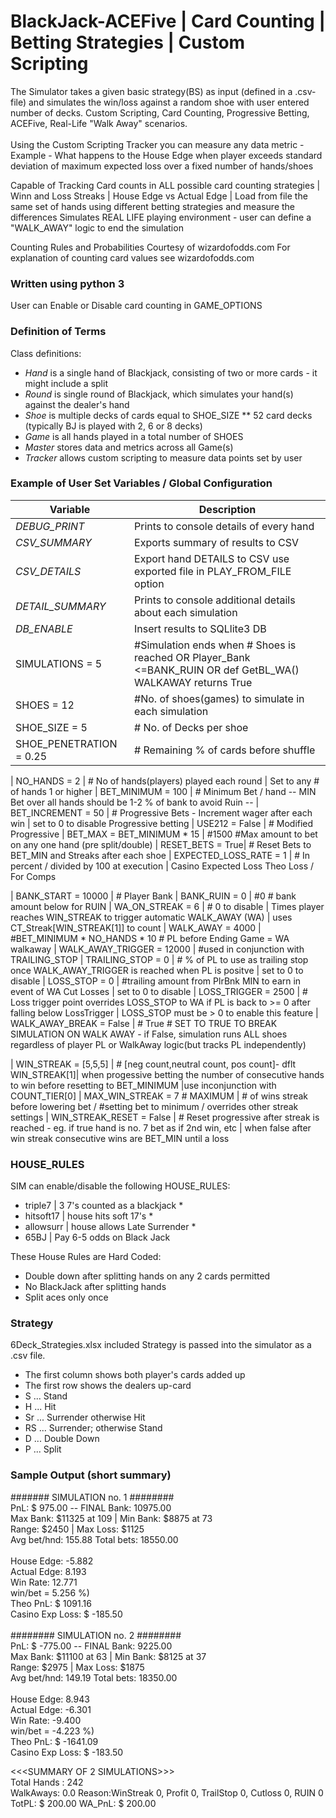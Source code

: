 BlackJack-ACEFive | Card Counting | Betting Strategies | Custom Scripting
==============================================
The Simulator takes a given basic strategy(BS) as input (defined in a .csv-file) and simulates the win/loss against a random shoe with user entered number of decks.   Custom Scripting, Card Counting, Progressive Betting, ACEFive, Real-Life "Walk Away" scenarios.
<br><br>Using the Custom Scripting Tracker you can measure any data metric - Example - What happens to the House Edge when player exceeds standard deviation of maximum expected loss over a fixed number of hands/shoes

Capable of Tracking Card counts in ALL possible card counting strategies | Winn and Loss Streaks | House Edge vs Actual Edge | Load from file the same set of hands using different betting strategies and measure the differences
Simulates REAL LIFE playing environment - user can define a "WALK_AWAY" logic to end the simulation


Counting Rules and Probabilities Courtesy of wizardofodds.com
For explanation of counting card values see wizardofodds.com

### Written using python 3
User can Enable or Disable card counting in GAME_OPTIONS 

### Definition of Terms

Class definitions:
* *Hand* is a single hand of Blackjack, consisting of two or more cards - it might include a split
* *Round* is single round of Blackjack, which simulates your hand(s) against the dealer's hand
* *Shoe* is multiple decks of cards equal to SHOE_SIZE ** 52 card decks (typically BJ is played with 2, 6 or 8 decks)
* *Game* is all hands played in a total number of SHOES
* *Master* stores data and metrics across all Game(s)
* *Tracker* allows custom scripting to measure data points set by user

### Example of User Set Variables / Global Configuration
| Variable        | Description         |
| ------------- |-------------|
| *DEBUG_PRINT* | Prints to console details of every hand
| *CSV_SUMMARY* | Exports summary of results to CSV 
| *CSV_DETAILS* | Export hand DETAILS to CSV  use exported file in PLAY_FROM_FILE option 
| *DETAIL_SUMMARY* | Prints to console additional details about each simulation 
| *DB_ENABLE* | Insert results to SQLlite3 DB
| SIMULATIONS = 5 | #Simulation ends when # Shoes is reached OR Player_Bank <=BANK_RUIN OR def GetBL_WA() WALKAWAY returns True
| SHOES = 12 | #No. of shoes(games) to simulate in each simulation
| SHOE_SIZE = 5 | # No. of Decks per shoe
| SHOE_PENETRATION = 0.25 | # Remaining % of cards before shuffle 

| NO_HANDS = 2 | # No of hands(players) played each round | Set to any # of hands 1 or higher
| BET_MINIMUM = 100  | # Minimum Bet / hand -- MIN Bet over all hands should be 1-2 % of bank to avoid Ruin --
| BET_INCREMENT = 50 | # Progressive Bets - Increment wager after each win | set to 0 to disable Progressive betting
| USE212 = False | # Modified Progressive 
| BET_MAX =  BET_MINIMUM * 15 | #1500 #Max amount to bet on any one hand (pre split/double)
| RESET_BETS = True|  # Reset Bets to BET_MIN and Streaks after each shoe
| EXPECTED_LOSS_RATE = 1 | # In percent / divided by 100 at execution | Casino Expected Loss  Theo Loss / For Comps

| BANK_START = 10000 | # Player Bank
| BANK_RUIN =  0 | #0 # bank amount below for RUIN
| WA_ON_STREAK = 6 | # 0 to disable | Times player reaches WIN_STREAK to trigger automatic WALK_AWAY (WA) | uses CT_Streak[WIN_STREAK[1]] to count
| WALK_AWAY =  4000 | #BET_MINIMUM * NO_HANDS * 10 # PL before Ending Game = WA walkaway
| WALK_AWAY_TRIGGER =  12000 | #used in conjunction with TRAILING_STOP
| TRAILING_STOP = 0 | # % of PL to use as trailing stop once WALK_AWAY_TRIGGER is reached when PL is positve | set to 0 to disable
| LOSS_STOP = 0 | #trailing amount from PlrBnk MIN to earn in event of WA Cut Losses | set to 0 to disable
| LOSS_TRIGGER = 2500 | # Loss trigger point overrides LOSS_STOP to WA if PL is back to >= 0 after falling below LossTrigger | LOSS_STOP must be > 0 to enable this feature
| WALK_AWAY_BREAK = False | # True # SET TO TRUE TO BREAK SIMULATION ON WALK AWAY - if False, simulation runs ALL shoes regardless of player PL or WalkAway logic(but tracks PL independently)

| WIN_STREAK = [5,5,5]  | # [neg count,neutral count, pos count]- dflt WIN_STREAK[1]| when progessive betting the number of consecutive hands to win before resetting to BET_MINIMUM |use inconjunction with COUNT_TIER[0] 
| MAX_WIN_STREAK = 7 # MAXIMUM | # of wins streak before lowering bet / #setting bet to minimum / overrides other streak settings
| WIN_STREAK_RESET = False | # Reset progressive after streak is reached - eg. if true hand is no. 7 bet as if 2nd win, etc | when false after win streak consecutive wins are BET_MIN until a loss


### HOUSE_RULES

SIM can enable/disable the following HOUSE_RULES:

* triple7 | 3 7's counted as a blackjack *
* hitsoft17 | house hits soft 17's *
* allowsurr | house allows Late Surrender *
* 65BJ | Pay 6-5 odds on Black Jack

These House Rules are Hard Coded:

* Double down after splitting hands on any 2 cards permitted
* No BlackJack after splitting hands
* Split aces only once
    
### Strategy

6Deck_Strategies.xlsx included
Strategy is passed into the simulator as a .csv file. 

* The first column shows both player's cards added up
* The first row shows the dealers up-card
* S ... Stand
* H ... Hit
* Sr ... Surrender otherwise Hit
* RS ... Surrender; otherwise Stand
* D ... Double Down
* P ... Split

### Sample Output (short summary)

####### SIMULATION no. 1 ########<br>
PnL: $ 975.00 -- FINAL Bank: 10975.00<br>
Max Bank: $11325 at 109 | Min Bank: $8875 at 73<br>
Range: $2450 | Max Loss: $1125<br>
Avg bet/hnd: 155.88  Total bets: 18550.00<br>
<br>
House Edge: -5.882<br>
Actual Edge: 8.193<br>
Win Rate: 12.771<br>
win/bet = 5.256 %)<br>
Theo PnL: $ 1091.16<br>
Casino Exp Loss: $ -185.50<br>
<br>
######## SIMULATION no. 2 ########<br>
PnL: $ -775.00 -- FINAL Bank: 9225.00<br>
Max Bank: $11100 at 63 | Min Bank: $8125 at 37<br>
Range: $2975 | Max Loss: $1875<br>
Avg bet/hnd: 149.19  Total bets: 18350.00<br>
<br>
House Edge: 8.943<br>
Actual Edge: -6.301<br>
Win Rate: -9.400<br>
win/bet = -4.223 %)<br>
Theo PnL: $ -1641.09<br>
Casino Exp Loss: $ -183.50<br>

<<<SUMMARY OF 2 SIMULATIONS>>><br>
Total Hands : 242<br>
WalkAways: 0.0 Reason:WinStreak 0, Profit 0, TrailStop 0, Cutloss 0, RUIN 0 <br>
TotPL: $ 200.00  WA_PnL: $ 200.00 <br>
